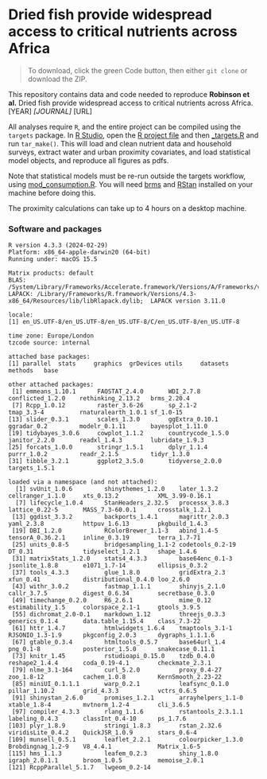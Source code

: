 # Dried fish provide widespread access to critical nutrients across Africa
> To download, click the green Code button, then either `git clone` or download the ZIP.

This repository contains data and code needed to reproduce **Robinson et al.** Dried fish provide widespread access to critical nutrients across Africa. [YEAR] *[JOURNAL]* [URL]



All analyses require `R`, and the entire project can be compiled using the `targets` package. In [R Studio](https://posit.co/download/rstudio-desktop/), open the [R project file](dried-fish.Rproj) and then [_targets.R](_targets.R) and run `tar_make()`. This will load and clean nutrient data and household surveys, extract water and urban proximity covariates, and load statistical model objects, and reproduce all figures as pdfs.

Note that statistical models must be re-run outside the targets workflow, using [mod_consumption.R](scripts/mod_consumption.R). You will need [brms](https://paulbuerkner.com/brms/) and [RStan](https://github.com/stan-dev/rstan/wiki/RStan-Getting-Started) installed on your machine before doing this.

The proximity calculations can take up to 4 hours on a desktop machine.


### Software and packages

```
R version 4.3.3 (2024-02-29)
Platform: x86_64-apple-darwin20 (64-bit)
Running under: macOS 15.5

Matrix products: default
BLAS:   /System/Library/Frameworks/Accelerate.framework/Versions/A/Frameworks/vecLib.framework/Versions/A/libBLAS.dylib 
LAPACK: /Library/Frameworks/R.framework/Versions/4.3-x86_64/Resources/lib/libRlapack.dylib;  LAPACK version 3.11.0

locale:
[1] en_US.UTF-8/en_US.UTF-8/en_US.UTF-8/C/en_US.UTF-8/en_US.UTF-8

time zone: Europe/London
tzcode source: internal

attached base packages:
[1] parallel  stats     graphics  grDevices utils     datasets  methods   base     

other attached packages:
 [1] emmeans_1.10.1      FAOSTAT_2.4.0       WDI_2.7.8           conflicted_1.2.0    rethinking_2.13.2   brms_2.20.4        
 [7] Rcpp_1.0.12         raster_3.6-26       sp_2.1-2            tmap_3.3-4          rnaturalearth_1.0.1 sf_1.0-15          
[13] slider_0.3.1        scales_1.3.0        ggExtra_0.10.1      ggradar_0.2         modelr_0.1.11       bayesplot_1.11.0   
[19] tidybayes_3.0.6     cowplot_1.1.2       countrycode_1.5.0   janitor_2.2.0       readxl_1.4.3        lubridate_1.9.3    
[25] forcats_1.0.0       stringr_1.5.1       dplyr_1.1.4         purrr_1.0.2         readr_2.1.5         tidyr_1.3.0        
[31] tibble_3.2.1        ggplot2_3.5.0       tidyverse_2.0.0     targets_1.5.1      

loaded via a namespace (and not attached):
  [1] svUnit_1.0.6         shinythemes_1.2.0    later_1.3.2          cellranger_1.1.0     xts_0.13.2           XML_3.99-0.16.1     
  [7] lifecycle_1.0.4      StanHeaders_2.32.5   processx_3.8.3       lattice_0.22-5       MASS_7.3-60.0.1      crosstalk_1.2.1     
 [13] ggdist_3.3.2         backports_1.4.1      magrittr_2.0.3       yaml_2.3.8           httpuv_1.6.13        pkgbuild_1.4.3      
 [19] DBI_1.2.0            RColorBrewer_1.1-3   abind_1.4-5          tensorA_0.36.2.1     inline_0.3.19        terra_1.7-71        
 [25] units_0.8-5          bridgesampling_1.1-2 codetools_0.2-19     DT_0.31              tidyselect_1.2.1     shape_1.4.6         
 [31] matrixStats_1.2.0    stats4_4.3.3         base64enc_0.1-3      jsonlite_1.8.8       e1071_1.7-14         ellipsis_0.3.2      
 [37] tools_4.3.3          glue_1.8.0           gridExtra_2.3        xfun_0.41            distributional_0.4.0 loo_2.6.0           
 [43] withr_3.0.2          fastmap_1.1.1        shinyjs_2.1.0        callr_3.7.5          digest_0.6.34        secretbase_0.3.0    
 [49] timechange_0.2.0     R6_2.6.1             mime_0.12            estimability_1.5     colorspace_2.1-1     gtools_3.9.5        
 [55] dichromat_2.0-0.1    markdown_1.12        threejs_0.3.3        generics_0.1.4       data.table_1.15.4    class_7.3-22        
 [61] httr_1.4.7           htmlwidgets_1.6.4    tmaptools_3.1-1      RJSONIO_1.3-1.9      pkgconfig_2.0.3      dygraphs_1.1.1.6    
 [67] gtable_0.3.4         htmltools_0.5.7      base64url_1.4        png_0.1-8            posterior_1.5.0      snakecase_0.11.1    
 [73] knitr_1.45           rstudioapi_0.15.0    tzdb_0.4.0           reshape2_1.4.4       coda_0.19-4.1        checkmate_2.3.1     
 [79] nlme_3.1-164         curl_5.2.0           proxy_0.4-27         zoo_1.8-12           cachem_1.0.8         KernSmooth_2.23-22  
 [85] miniUI_0.1.1.1       warp_0.2.1           leafsync_0.1.0       pillar_1.10.2        grid_4.3.3           vctrs_0.6.5         
 [91] shinystan_2.6.0      promises_1.2.1       arrayhelpers_1.1-0   xtable_1.8-4         mvtnorm_1.2-4        cli_3.6.5           
 [97] compiler_4.3.3       rlang_1.1.6          rstantools_2.3.1.1   labeling_0.4.3       classInt_0.4-10      ps_1.7.6            
[103] plyr_1.8.9           stringi_1.8.3        rstan_2.32.6         viridisLite_0.4.2    QuickJSR_1.0.9       stars_0.6-4         
[109] munsell_0.5.1        leaflet_2.2.1        colourpicker_1.3.0   Brobdingnag_1.2-9    V8_4.4.1             Matrix_1.6-5        
[115] hms_1.1.3            leafem_0.2.3         shiny_1.8.0          igraph_2.0.1.1       broom_1.0.5          memoise_2.0.1       
[121] RcppParallel_5.1.7   lwgeom_0.2-14
```



